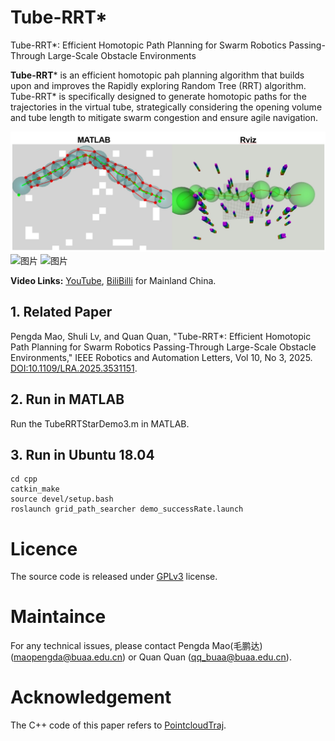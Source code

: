 # Tube-RRT*
Tube-RRT*: Efficient Homotopic Path Planning for Swarm Robotics Passing-Through Large-Scale Obstacle Environments

**Tube-RRT*** is an efficient homotopic pah planning algorithm that builds upon and improves the Rapidly exploring Random Tree (RRT) algorithm. Tube-RRT* is specifically designed to generate homotopic paths for the trajectories in the virtual tube, strategically considering the opening volume and tube length to mitigate swarm congestion and ensure agile navigation.

![图片](pic/path.png "homotopic path")
![图片](pic/gif1.gif "homotopic path 1")
![图片](pic/gif2.gif "homotopic path 1")

**Video Links:** [YouTube](https://youtu.be/xDccyfEWrNc), [BiliBilli](https://www.bilibili.com/video/BV1uJ4m1n74m/?spm_id_from=333.1365.list.card_archive.click&vd_source=0759e6a3f1c9cb8bd9fc929716b8b946) for Mainland China.

## 1. Related Paper
Pengda Mao, Shuli Lv, and Quan Quan, "Tube-RRT*: Efficient Homotopic Path Planning for Swarm Robotics Passing-Through Large-Scale Obstacle Environments," IEEE Robotics and Automation Letters, Vol 10, No 3, 2025.
[DOI:10.1109/LRA.2025.3531151](https://ieeexplore.ieee.org/abstract/document/10844529).

## 2. Run in MATLAB
Run the TubeRRTStarDemo3.m in MATLAB.

## 3. Run in Ubuntu 18.04
```
cd cpp
catkin_make
source devel/setup.bash
roslaunch grid_path_searcher demo_successRate.launch
```
# Licence
The source code is released under [GPLv3](https://www.gnu.org/licenses/) license.

# Maintaince
For any technical issues, please contact Pengda Mao(毛鹏达) (maopengda@buaa.edu.cn) or Quan Quan (qq_buaa@buaa.edu.cn).

# Acknowledgement
The C++ code of this paper refers to  [PointcloudTraj](https://github.com/HKUST-Aerial-Robotics/pointcloudTraj).
